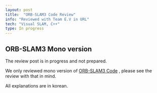 ```yaml
---
layout: post
title:  "ORB-SLAM3 Code Review"
info: "Reviewed with Team E.V in URL"
tech: "Visual SLAM, C++"
type: In progress
---
```


## ORB-SLAM3 Mono version
The review post is in progress and not prepared. 

We only reviewed mono version of [ORB-SLAM3 Code](https://github.com/UZ-SLAMLab/ORB_SLAM3) , please see the review with that in mind.

All explanations are in korean.
